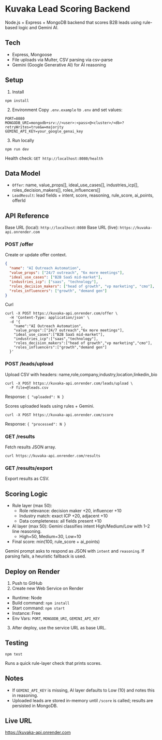 # Kuvaka Lead Scoring Backend

Node.js + Express + MongoDB backend that scores B2B leads using rule-based logic and Gemini AI.

## Tech
- Express, Mongoose
- File uploads via Multer, CSV parsing via csv-parse
- Gemini (Google Generative AI) for AI reasoning

## Setup
1. Install
```
npm install
```
2. Environment
Copy `.env.example` to `.env` and set values:
```
PORT=8080
MONGODB_URI=mongodb+srv://<user>:<pass>@<cluster>/<db>?retryWrites=true&w=majority
GEMINI_API_KEY=your_google_genai_key
```
3. Run locally
```
npm run dev
```
Health check: `GET http://localhost:8080/health`

## Data Model
- `Offer`: name, value_props[], ideal_use_cases[], industries_icp[], roles_decision_makers[], roles_influencers[]
- `LeadResult`: lead fields + intent, score, reasoning, rule_score, ai_points, offerId

## API Reference
Base URL (local): `http://localhost:8080`
Base URL (live): `https://kuvaka-api.onrender.com`

### POST /offer
Create or update offer context.
```json
{
  "name": "AI Outreach Automation",
  "value_props": ["24/7 outreach", "6x more meetings"],
  "ideal_use_cases": ["B2B SaaS mid-market"],
  "industries_icp": ["saas", "technology"],
  "roles_decision_makers": ["head of growth", "vp marketing", "cmo"],
  "roles_influencers": ["growth", "demand gen"]
}
```

Curl
```
curl -X POST https://kuvaka-api.onrender.com/offer \
  -H 'Content-Type: application/json' \
  -d '{
    "name":"AI Outreach Automation",
    "value_props":["24/7 outreach","6x more meetings"],
    "ideal_use_cases":["B2B SaaS mid-market"],
    "industries_icp":["saas","technology"],
    "roles_decision_makers":["head of growth","vp marketing","cmo"],
    "roles_influencers":["growth","demand gen"]
  }'
```

### POST /leads/upload
Upload CSV with headers: name,role,company,industry,location,linkedin_bio
```
curl -X POST https://kuvaka-api.onrender.com/leads/upload \
  -F file=@leads.csv
```
Response: `{ "uploaded": N }`

Scores uploaded leads using rules + Gemini.
```
curl -X POST https://kuvaka-api.onrender.com/score
```
Response: `{ "processed": N }`

### GET /results
Fetch results JSON array.
```
curl https://kuvaka-api.onrender.com/results
```

### GET /results/export
Export results as CSV.

## Scoring Logic
- Rule layer (max 50):
  - Role relevance: decision maker +20, influencer +10
  - Industry match: exact ICP +20, adjacent +10
  - Data completeness: all fields present +10
- AI layer (max 50): Gemini classifies intent High/Medium/Low with 1–2 line reasoning.
  - High=50, Medium=30, Low=10
- Final score: min(100, rule_score + ai_points)

Gemini prompt asks to respond as JSON with `intent` and `reasoning`. If parsing fails, a heuristic fallback is used.

## Deploy on Render
1. Push to GitHub
2. Create new Web Service on Render
- Runtime: Node
- Build command: `npm install`
- Start command: `npm start`
- Instance: Free
- Env Vars: `PORT`, `MONGODB_URI`, `GEMINI_API_KEY`
3. After deploy, use the service URL as base URL.

## Testing
```
npm test
```
Runs a quick rule-layer check that prints scores.

## Notes
- If `GEMINI_API_KEY` is missing, AI layer defaults to Low (10) and notes this in reasoning.
- Uploaded leads are stored in-memory until `/score` is called; results are persisted in MongoDB.

## Live URL
https://kuvaka-api.onrender.com
